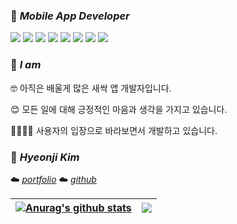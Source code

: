 ### 🌱 *Mobile App Developer*

   <img src="https://img.shields.io/badge/Android-3DDC84?style=flat-square&logo=Android&logoColor=white"/>  <img src="https://img.shields.io/badge/Java-007396?style=flat&logo=OpenJDK&logoColor=white"/>  <img src="https://img.shields.io/badge/JavaScript-F7DF1E?style=flat-square&logo=JavaScript&logoColor=white"/>    <img src="https://img.shields.io/badge/CSS3-1572B6?style=flat-square&logo=CSS3&logoColor=white"/>  <img src="https://img.shields.io/badge/HTML5-E34F26?style=flat-square&logo=HTML5&logoColor=white"/>    <img src="https://img.shields.io/badge/C-A8B9CC?style=flat-square&logo=C&logoColor=white"/>  <img src="https://img.shields.io/badge/React-61DAFB?style=flat-square&logo=React&logoColor=white"/>  <img src="https://img.shields.io/badge/Kotlin-7F52FF?style=flat-square&logo=Kotlin&logoColor=white"/>


### 🥀 *I am*
  🤓 아직은 배울게 많은 새싹 앱 개발자입니다.
   
  😊 모든 일에 대해 긍정적인 마음과 생각을 가지고 있습니다.
    
  👨‍👩‍👧‍👦 사용자의 입장으로 바라보면서 개발하고 있습니다.
  
   
### 🌹 *Hyeonji Kim*
  ☁️ <I>[portfolio](https://hyeonji14.notion.site/95a8fc457a2d48c1a39343cfd74a013e)  </I> ☁️ <I>[github](https://www.github.com/Hyeonji-14) </I>
   

 | <a href="https://github.com/Hyeonji-14/github-readme-stats"><img align="center" src="https://github-readme-stats.vercel.app/api?username=Hyeonji-14&show_icons=true&include_all_commits=true&theme=buefy&hide_border=true" alt="Anurag's github stats" /> | </a><a href="https://github.com/Hyeonji-14/github-readme-stats"><img align="center" src="https://github-readme-stats.vercel.app/api/top-langs/?username=Hyeonji-14&layout=compact&theme=buefy&hide_border=true" /></a> |
 | ------------- | ------------- |
